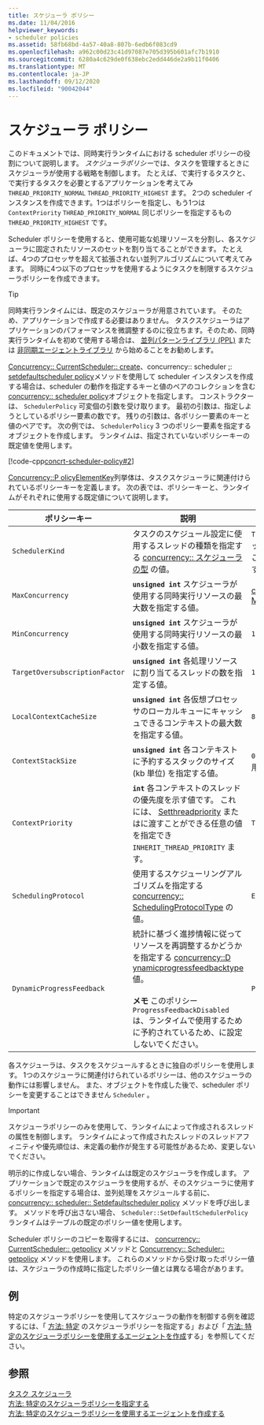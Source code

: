 ```yaml
---
title: スケジューラ ポリシー
ms.date: 11/04/2016
helpviewer_keywords:
- scheduler policies
ms.assetid: 58fb68bd-4a57-40a8-807b-6edb6f083cd9
ms.openlocfilehash: a962c00d23c41d97087e705d395b601afc7b1910
ms.sourcegitcommit: 6280a4c629de0f638ebc2edd446de2a9b11f0406
ms.translationtype: MT
ms.contentlocale: ja-JP
ms.lasthandoff: 09/12/2020
ms.locfileid: "90042044"
---
```

# <a name="scheduler-policies"></a>スケジューラ ポリシー

このドキュメントでは、同時実行ランタイムにおける scheduler ポリシーの役割について説明します。 *スケジューラポリシー*では、タスクを管理するときにスケジューラが使用する戦略を制御します。 たとえば、で実行するタスクと、で実行するタスクを必要とするアプリケーションを考えてみ `THREAD_PRIORITY_NORMAL` `THREAD_PRIORITY_HIGHEST` ます。  2つの scheduler インスタンスを作成できます。1つはポリシーを指定し、もう1つは `ContextPriority` `THREAD_PRIORITY_NORMAL` 同じポリシーを指定するもの `THREAD_PRIORITY_HIGHEST` です。

Scheduler ポリシーを使用すると、使用可能な処理リソースを分割し、各スケジューラに固定されたリソースのセットを割り当てることができます。 たとえば、4つのプロセッサを超えて拡張されない並列アルゴリズムについて考えてみます。 同時に4つ以下のプロセッサを使用するようにタスクを制限するスケジューラポリシーを作成できます。

> [!TIP]
> 同時実行ランタイムには、既定のスケジューラが用意されています。 そのため、アプリケーションで作成する必要はありません。 タスクスケジューラはアプリケーションのパフォーマンスを微調整するのに役立ちます。そのため、同時実行ランタイムを初めて使用する場合は、 [並列パターンライブラリ (PPL)](../../parallel/concrt/parallel-patterns-library-ppl.md) または [非同期エージェントライブラリ](../../parallel/concrt/asynchronous-agents-library.md) から始めることをお勧めします。

[Concurrency:: CurrentScheduler:: create](reference/currentscheduler-class.md#create)、concurrency:: scheduler [:](reference/scheduler-class.md#create): [setdefaultscheduler policy](reference/scheduler-class.md#setdefaultschedulerpolicy)メソッドを使用して scheduler インスタンスを作成する場合は、scheduler の動作を指定するキーと値のペアのコレクションを含む[concurrency:: scheduler policy](../../parallel/concrt/reference/schedulerpolicy-class.md)オブジェクトを指定します。 コンストラクターは、 `SchedulerPolicy` 可変個の引数を受け取ります。 最初の引数は、指定しようとしているポリシー要素の数です。 残りの引数は、各ポリシー要素のキーと値のペアです。 次の例では、 `SchedulerPolicy` 3 つのポリシー要素を指定するオブジェクトを作成します。 ランタイムは、指定されていないポリシーキーの既定値を使用します。

[!code-cpp[concrt-scheduler-policy#2](../../parallel/concrt/codesnippet/cpp/scheduler-policies_1.cpp)]

[Concurrency::P olicyElementKey](reference/concurrency-namespace-enums.md#policyelementkey)列挙体は、タスクスケジューラに関連付けられているポリシーキーを定義します。 次の表では、ポリシーキーと、ランタイムがそれぞれに使用する既定値について説明します。

| ポリシーキー | 説明 | 既定値 |
|--|--|--|
| `SchedulerKind` | タスクのスケジュール設定に使用するスレッドの種類を指定する [concurrency:: スケジューラの型](reference/concurrency-namespace-enums.md#schedulertype) の値。 | `ThreadScheduler` (通常のスレッドを使用します)。 これは、このキーの唯一の有効な値です。 |
| `MaxConcurrency` | **`unsigned int`** スケジューラが使用する同時実行リソースの最大数を指定する値。 | [concurrency:: MaxExecutionResources](reference/concurrency-namespace-constants1.md#maxexecutionresources) |
| `MinConcurrency` | **`unsigned int`** スケジューラが使用する同時実行リソースの最小数を指定する値。 | `1` |
| `TargetOversubscriptionFactor` | **`unsigned int`** 各処理リソースに割り当てるスレッドの数を指定する値。 | `1` |
| `LocalContextCacheSize` | **`unsigned int`** 各仮想プロセッサのローカルキューにキャッシュできるコンテキストの最大数を指定する値。 | `8` |
| `ContextStackSize` | **`unsigned int`** 各コンテキストに予約するスタックのサイズ (kb 単位) を指定する値。 | `0` (既定のスタックサイズを使用) |
| `ContextPriority` | **`int`** 各コンテキストのスレッドの優先度を示す値です。 これには、 [Setthreadpriority](/windows/win32/api/processthreadsapi/nf-processthreadsapi-setthreadpriority) またはに渡すことができる任意の値を指定でき `INHERIT_THREAD_PRIORITY` ます。 | `THREAD_PRIORITY_NORMAL` |
| `SchedulingProtocol` | 使用するスケジューリングアルゴリズムを指定する [concurrency:: SchedulingProtocolType](reference/concurrency-namespace-enums.md#schedulingprotocoltype) の値。 | `EnhanceScheduleGroupLocality` |
| `DynamicProgressFeedback` | 統計に基づく進捗情報に従ってリソースを再調整するかどうかを指定する [concurrency::D ynamicprogressfeedbacktype](reference/concurrency-namespace-enums.md#dynamicprogressfeedbacktype) 値。<br /><br /> **メモ** このポリシー `ProgressFeedbackDisabled` は、ランタイムで使用するために予約されているため、に設定しないでください。 | `ProgressFeedbackEnabled` |

各スケジューラは、タスクをスケジュールするときに独自のポリシーを使用します。 1つのスケジューラに関連付けられているポリシーは、他のスケジューラの動作には影響しません。 また、オブジェクトを作成した後で、scheduler ポリシーを変更することはできません `Scheduler` 。

> [!IMPORTANT]
> スケジューラポリシーのみを使用して、ランタイムによって作成されるスレッドの属性を制御します。 ランタイムによって作成されたスレッドのスレッドアフィニティや優先順位は、未定義の動作が発生する可能性があるため、変更しないでください。

明示的に作成しない場合、ランタイムは既定のスケジューラを作成します。 アプリケーションで既定のスケジューラを使用するが、そのスケジューラに使用するポリシーを指定する場合は、並列処理をスケジュールする前に、 [concurrency:: scheduler:: Setdefaultscheduler policy](reference/scheduler-class.md#setdefaultschedulerpolicy) メソッドを呼び出します。 メソッドを呼び出さない場合、 `Scheduler::SetDefaultSchedulerPolicy` ランタイムはテーブルの既定のポリシー値を使用します。

Scheduler ポリシーのコピーを取得するには、 [concurrency:: CurrentScheduler:: getpolicy](reference/currentscheduler-class.md#getpolicy) メソッドと [Concurrency:: Scheduler:: getpolicy](reference/scheduler-class.md#getpolicy) メソッドを使用します。 これらのメソッドから受け取ったポリシー値は、スケジューラの作成時に指定したポリシー値とは異なる場合があります。

## <a name="example"></a>例

特定のスケジューラポリシーを使用してスケジューラの動作を制御する例を確認するには、「 [方法: 特定](../../parallel/concrt/how-to-specify-specific-scheduler-policies.md) のスケジューラポリシーを指定する」および「 [方法: 特定のスケジューラポリシーを使用するエージェントを作成](../../parallel/concrt/how-to-create-agents-that-use-specific-scheduler-policies.md)する」を参照してください。

## <a name="see-also"></a>参照

[タスク スケジューラ](../../parallel/concrt/task-scheduler-concurrency-runtime.md)<br/>
[方法: 特定のスケジューラポリシーを指定する](../../parallel/concrt/how-to-specify-specific-scheduler-policies.md)<br/>
[方法: 特定のスケジューラポリシーを使用するエージェントを作成する](../../parallel/concrt/how-to-create-agents-that-use-specific-scheduler-policies.md)
